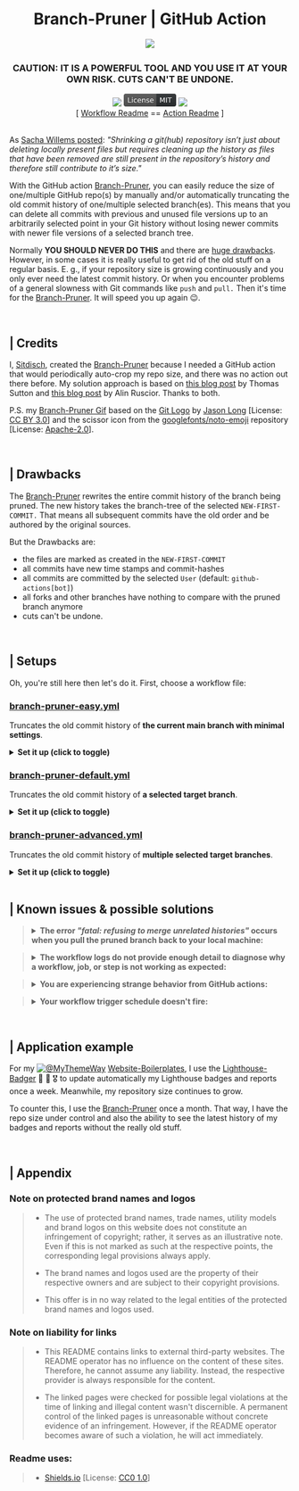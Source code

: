 <div align="center">
<h1>Branch-Pruner | GitHub Action</h1>
<img src="https://repository-images.githubusercontent.com/352585266/cc34310b-3ab2-4085-b5f5-b1b2cc306a64"/>
<h3>CAUTION: IT IS A POWERFUL TOOL AND YOU USE IT AT YOUR OWN RISK. CUTS CAN'T BE UNDONE.</h3>
<img height="23" src="https://img.shields.io/github/repo-size/myactionway/branch-pruner-action?label=RepoSize&cacheSeconds=3600" />
<a title="Check it out" target="_blank" href="https://github.com/myactionway/branch-pruner-action/blob/main/LICENSE.txt"><img height="23" src="https://raw.githubusercontent.com/sitdisch/cloud/master/badges/particle/License-MIT.svg" /></a>
<a title="Check it out" target="_blank" href="https://github.com/MyActionWay/branch-pruner-action/releases"><img height="23" src="https://img.shields.io/github/v/release/myactionway/branch-pruner-action?label=LastRelease&cacheSeconds=3600" /></a><br>
[ <a title="Check it out" target="_blank" href="https://github.com/myactionway/branch-pruner-workflows">Workflow Readme</a> == <a title="Check it out" target="_blank" href="https://github.com/myactionway/branch-pruner-action">Action Readme</a> ]
</div><br><p></p>

As [Sacha Willems posted](https://www.saschawillems.de/blog/2017/09/10/how-to-shrink-down-a-github-repository/ "Go there"): <i>"Shrinking a git(hub) repository isn’t just about deleting locally present files but requires cleaning up the history as files that have been removed are still present in the repository’s history and therefore still contribute to it’s size."</i>

With the GitHub action [Branch-Pruner](https://github.com/myactionway/branch-pruner-action "Get it"), you can easily reduce the size of one/multiple GitHub repo(s) by manually and/or automatically truncating the old commit history of one/multiple selected branch(es). This means that you can delete all commits with previous and unused file versions up to an arbitrarily selected point in your Git history without losing newer commits with newer file versions of a selected branch tree.

Normally <b>YOU SHOULD NEVER DO THIS</b> and there are [huge drawbacks](#-drawbacks "Go there"). However, in some cases it is really useful to get rid of the old stuff on a regular basis. E.&nbsp;g., if your repository size is growing continuously and you only ever need the latest commit history. Or when you encounter problems of a general slowness with Git commands like `push` and `pull.` Then it's time for the [Branch-Pruner](https://github.com/myactionway/branch-pruner-action "Get it"). It will speed you up again :wink:.

<br>

## | Credits

I, [Sitdisch](https://github.com/sitdisch "Visit me"), created the [Branch-Pruner](https://github.com/myactionway/branch-pruner-action "Get it") because I needed a GitHub action that would periodically auto-crop my repo size, and there was no action out there before. My solution approach is based on [this blog post](https://passingcuriosity.com/2017/truncating-git-history/ "Go there") by Thomas Sutton and [this blog post](https://www.cognizantsoftvision.com/blog/tips-for-improving-git-performance/ "Go there") by Alin Ruscior. Thanks to both.

P.S. my [Branch-Pruner Gif](https://repository-images.githubusercontent.com/352585084/3bae0d80-bb12-11eb-86c4-c420ef0fec71) based on the [Git Logo](https://git-scm.com/downloads/logos "Get it") by [Jason Long](https://twitter.com/jasonlong) [License: [CC&nbsp;BY&nbsp;3.0](https://creativecommons.org/licenses/by/3.0/)] and the scissor icon from the [googlefonts/noto-emoji](https://github.com/googlefonts/noto-emoji "Go there") repository [License: [Apache-2.0](https://github.com/googlefonts/noto-emoji/blob/main/LICENSE)].

<br>

## | Drawbacks

The [Branch-Pruner](https://github.com/myactionway/branch-pruner-action "Get it") rewrites the entire commit history of the branch being pruned. The new history takes the branch-tree of the selected `NEW-FIRST-COMMIT.` That means all subsequent commits have the old order and be authored by the original sources.

But the Drawbacks are:
* the files are marked as created in the `NEW-FIRST-COMMIT`
* all commits have new time stamps and commit-hashes
* all commits are committed by the selected `User` (default: `github-actions[bot]`)
* all forks and other branches have nothing to compare with the pruned branch anymore
* cuts can't be undone.

<br>

## | Setups

Oh, you're still here then let's do it. First, choose a workflow file:

### [branch-pruner-easy.yml](https://github.com/MyActionWay/branch-pruner-workflows/blob/main/.github/workflows/branch-pruner-easy.yml "Get it")
Truncates the old commit history of <b>the current main branch with minimal settings</b>.

<details><summary><b>Set it up (click to toggle)</b></summary>

<p>

> <details><summary><b>1. add the branch-pruner-easy.yml workflow file to a repository</b></summary>
> 
>	* [get the file](https://github.com/MyActionWay/branch-pruner-workflows/blob/main/.github/workflows/branch-pruner-easy.yml "Get it")
> 
>	* it has to be the target repository where you want to prune the main branch (this is not the case with the other workflow files)
>	* the path has to be `.github/workflows/branch-pruner-easy.yml`
> 
> </details>

> <details><summary><b>2. create a new encrypted repository secret</b></summary>
> 
>	* [see how to do this in general](https://docs.github.com/en/actions/reference/encrypted-secrets#creating-encrypted-secrets-for-a-repository "Learn how")
>	
>	* give the secret a name e.&nbsp;g. `BRANCH_PRUNER_TOKEN`
>	* the value of the secret must be the value of the personal access token for the repository where you want to prune the main branch
>		* [procedure for creating a personal access token](https://docs.github.com/en/github/authenticating-to-github/creating-a-personal-access-token "Learn how")
>		
>		* select only the minimum scopes and permissions required e.&nbsp;g. repo and workflow
>	* add the secret to the same repository where you added this workflow file
> 
> </details>

> <details><summary><b>3. adapt your branch-pruner-easy.yml file</b></summary>
> 
> <p>
> 
> <details><summary><b>&nbsp;3.1 for manual triggers</b></summary>
>	
> 	* you don't have to adjust anything in the workflow file; just use it
> 	
> 		* [procedure for manually running a workflow on GitHub](https://docs.github.com/en/actions/managing-workflow-runs/manually-running-a-workflow#running-a-workflow-on-github "Learn how")
> 		
> 			<img src="https://raw.githubusercontent.com/sitdisch/cloud/master/images/branchpruner_minimal_manual_inputs.png" />
> 		* [procedure for manually running a workflow using the GitHub CLI](https://docs.github.com/en/actions/managing-workflow-runs/manually-running-a-workflow#running-a-workflow-using-github-cli)
> 		* [procedure for manually running a workflow using the REST API](https://docs.github.com/en/actions/managing-workflow-runs/manually-running-a-workflow#running-a-workflow-using-the-rest-api)
> 
> </details>
> 
> <details><summary><b>&nbsp;3.2 for all other triggers</b></summary>
>	
> 	* adapt this section:
>		```yml
>		##############################################################
>		# DEFINE YOUR INPUTS AND TRIGGERS IN THE FOLLOWING
>		##############################################################
>
>		# INPUTS as environmental variables (env)
>		env:
>			NEW_FIRST_COMMIT: # e.g. commit-hash or HEAD~N etc.
>			TOKEN_NAME: # target token name e.g. 'BRANCH_PRUNER_TOKEN'
>		
>		# TRIGGERS
>		on:
>		#	push:
>		#	schedule:
>		#		- cron: '00 23 28 * *'
>		```
>		
>	  <b>CONSIDER</b>:
>		* INPUTS:
>		
>			* you only have to define `NEW_FIRST_COMMIT` and `TOKEN_NAME`;
>			
>			* `NEW-FIRST-COMMIT`: choose it carefully; E.&nbsp;g., `HEAD~N` is really useful for autonomously truncating commits on a regular basis. However, know what you are doing. `HEAD~N` or `HEAD^N` may be not the commits you're targeting. For more information about `HEAD~N` and `HEAD^N` look e.&nbsp;g. [here](https://stackoverflow.com/questions/2221658/whats-the-difference-between-head-and-head-in-git "Go there").
>			* `TOKEN_NAME`: never enter the actual value of the personal access token
>		* TRIGGERS:
>			* `schedule`:
>				* e.&nbsp;g. `cron: '00 23 28 * *'` executes the [Branch-Pruner](https://github.com/myactionway/branch-pruner-action "Get it") every 28th day of a month at 23:00
>				
>				* you can check your inputs [here](https://crontab.guru/ "Go there")
>		* hidden defaults (changeable with the other workflow files):
>			* target repository & branch: repository with this workflow file and main branch
>			
>			* user settings:
>				* user who commit: github-actions[bot]
>				
>				* user e-mail address: 41898282+github-actions[bot]@users.noreply.github.com
> 
> <b>That's it. Happy pruning.</b>
>	
> </details>
>
> </p>
> 
> </details>

</p>

</details>

### [branch-pruner-default.yml](https://github.com/MyActionWay/branch-pruner-workflows/blob/main/.github/workflows/branch-pruner-default.yml "Get it")
Truncates the old commit history of <b>a selected target branch</b>.

<details><summary><b>Set it up (click to toggle)</b></summary>

<p>

> <details><summary><b>1. add the branch-pruner-default.yml workflow file to a repository</b></summary>
> 
>	* [get the file](https://github.com/MyActionWay/branch-pruner-workflows/blob/main/.github/workflows/branch-pruner-default.yml "Get it")
> 
> 	* it doesn't have to be the repository you want to prune; e.&nbsp;g., you can simply [fork](https://github.com/myactionway/branch-pruner-workflows/fork "fork it") the `myactionway/branch-pruner-workflows` repository
> 		* <b>CONSIDER</b>: with a forked repository, you need to confirm that you want to use a workflow before you can actually use it (repo menu > actions tab > push the button)
> 	* the path has to be `.github/workflows/branch-pruner-default.yml`
> 
> </details>

> <details><summary><b>2. create a new encrypted repository secret</b></summary>
> 
>	* [see how to do this in general](https://docs.github.com/en/actions/reference/encrypted-secrets#creating-encrypted-secrets-for-a-repository "Learn how")
>	
> 	* give the secret a name e.&nbsp;g. `BRANCH_PRUNER_TOKEN`
> 	* the value of the secret must be the value of the personal access token for the repository where you want to prune a branch
> 		* [procedure for creating a personal access token](https://docs.github.com/en/github/authenticating-to-github/creating-a-personal-access-token "Learn how")
> 		
> 		* select only the minimum scopes and permissions required e.&nbsp;g. repo and workflow
> 	* add the secret to the same repository where you added this workflow file
> 
> </details>

> <details><summary><b>3. adapt your branch-pruner-default.yml file</b></summary>
> 
> <p>
> 
> <details><summary><b>&nbsp;3.1 for manual triggers</b></summary>
>	
> 	* you don't have to adjust anything in the workflow file; just use it
> 	
> 		* [procedure for manually running a workflow on GitHub](https://docs.github.com/en/actions/managing-workflow-runs/manually-running-a-workflow#running-a-workflow-on-github "Learn how")
> 		
> 			<img src="https://raw.githubusercontent.com/sitdisch/cloud/master/images/branchpruner_manual_inputs.png" />
> 		* [procedure for manually running a workflow using the GitHub CLI](https://docs.github.com/en/actions/managing-workflow-runs/manually-running-a-workflow#running-a-workflow-using-github-cli)
> 		* [procedure for manually running a workflow using the REST API](https://docs.github.com/en/actions/managing-workflow-runs/manually-running-a-workflow#running-a-workflow-using-the-rest-api)
> 
> </details>
> 
> <details><summary><b>&nbsp;3.2 for all other triggers</b></summary>
>	
> 	* adapt this section:
>		```yml
>		##############################################################
>		# DEFINE YOUR INPUTS AND TRIGGERS IN THE FOLLOWING
>		##############################################################
>
>		# INPUTS as environmental variables (env)
>		env:
>			NEW_FIRST_COMMIT: # e.g. commit-hash or HEAD~N etc.
>			TOKEN_NAME: # target token name e.g. 'BRANCH_PRUNER_TOKEN'
>			REPOSITORY: # target repository e.g. 'dummy/mytargetrepo'
>			BRANCH: # branch to be pruned e.g 'main'
>			USER_NAME: # user who should commit e.g. 'dummy'
>			USER_EMAIL: # e.g. 'dummy@gmail.com'
>		
>		# TRIGGERS
>		on:
>		#	push:
>		#	schedule:
>		#		- cron: '00 23 28 * *'
>		```
>	
>		<b>CONSIDER</b>:
>		* INPUTS:
>		
>			* you only have to define `NEW_FIRST_COMMIT` and `TOKEN_NAME`; if any other input is blank, one of these default values will be used instead
>				```yml
>				DEFAULT_REPOSITORY: ${{ github.repository }} # repo with this file
>				DEFAULT_BRANCH: 'main'
>				DEFAULT_USER_NAME: 'github-actions[bot]'
>				DEFAULT_USER_EMAIL: '41898282+github-actions[bot]@users.noreply.github.com'
>				```
>			* `NEW-FIRST-COMMIT`: choose it carefully; E.&nbsp;g., `HEAD~N` is really useful for autonomously truncating commits on a regular basis. However, know what you are doing. `HEAD~N` or `HEAD^N` may be not the commits you're targeting. For more information about `HEAD~N` and `HEAD^N` look e.&nbsp;g. [here](https://stackoverflow.com/questions/2221658/whats-the-difference-between-head-and-head-in-git "Go there").
>			
>			* `TOKEN_NAME`: never enter the actual value of the personal access token
>		* TRIGGERS:
>			* `schedule`:
>				* e.&nbsp;g. `cron: '00 23 28 * *'` executes the [Branch-Pruner](https://github.com/myactionway/branch-pruner-action "Get it") every 28th day of a month at 23:00
>				
>				* you can check your inputs [here](https://crontab.guru/ "Go there")
> 
> <b>That's it. Happy pruning.</b>
>	
> </details>
>
> </p>
> 
> </details>

</p>

</details>

### [branch-pruner-advanced.yml](https://github.com/MyActionWay/branch-pruner-workflows/blob/main/.github/workflows/branch-pruner-advanced.yml "Get it")
Truncates the old commit history of <b>multiple selected target branches</b>.

<details><summary><b>Set it up (click to toggle)</b></summary>

<p>

> <details><summary><b>1. add the branch-pruner-advanced.yml workflow file to a repository</b></summary>
> 
>	* [get the file](https://github.com/MyActionWay/branch-pruner-workflows/blob/main/.github/workflows/branch-pruner-advanced.yml "Get it")
>	
>	* it doesn't have to be a repository where you want to prune branches; e.&nbsp;g., you can simply [fork](https://github.com/myactionway/branch-pruner-workflows/fork "fork it") the `myactionway/branch-pruner-workflows` repository
>		* <b>CONSIDER</b>: with a forked repository, you need to confirm that you want to use a workflow before you can actually use it (repo menu > actions tab > push the button)
>	* the path has to be `.github/workflows/branch-pruner-advanced.yml`
>	
> </details>

> <details><summary><b>2. create new encrypted repository secrets</b></summary>
> 
>	* [see how to do this in general](https://docs.github.com/en/actions/reference/encrypted-secrets#creating-encrypted-secrets-for-a-repository "Learn how")
>	
>	* give the secrets names e.&nbsp;g. `BRANCH_PRUNER_TOKEN_1` and `BRANCH_PRUNER_TOKEN_2`
>	* the values of the secrets must be the values of the personal access tokens for the target repositories where you want prune branches
>		* [procedure for creating a personal access token](https://docs.github.com/en/github/authenticating-to-github/creating-a-personal-access-token "Learn how")
>		
>		* select only the minimum scopes and permissions required e.&nbsp;g. repo and workflow
>	* add the secrets to the same repository where you added this workflow file
>
> </details>

> <details><summary><b>3. adapt your branch-pruner-advanced.yml file</b></summary>
> 
> <p>
> 
> <details><summary><b>&nbsp;3.1 define your defaults</b></summary>
>	
> 	* adapt this section:
>		```yml
>		##############################################################
>		# DEFINE YOUR DEFAULTS (INPUTS & TRIGGERS) IN THE FOLLOWING
>		##############################################################
>
>		# INPUTS as environmental variables (env)
>		env:
>			TOKEN_NAME: # target token name e.g. 'BRANCH_PRUNER_TOKEN_1'
>			REPOSITORY: # target repository e.g. 'dummy/mytargetrepo_1'
>			USER_NAME: # user who should commit e.g. 'dummy'
>			USER_EMAIL: # e.g. 'dummy@gmail.com'
>
>		# TRIGGERS
>		on:
>		#	push:
>		#	schedule:
>		#		- cron: '00 23 28 * *'
>			workflow_dispatch:
>		```
>		
>		<b>CONSIDER</b>:
>		* INPUTS:
>		
>			* `TOKEN_NAME`: never enter the actual value of the personal access token
>			
>			* all inputs except `TOKEN_NAME` have predefined values; you can, but you don't have to overwrite them
>				```yml
>				# Predefined values
>				REPOSITORY: ${{ github.repository }} # repo with this file
>				USER_NAME: 'github-actions[bot]'
>				USER_EMAIL: '41898282+github-actions[bot]@users.noreply.github.com'
>				```
>		* TRIGGERS:
>			* `schedule`:
>				* e.&nbsp;g. `cron: '00 23 28 * *'` executes the [Branch-Pruner](https://github.com/myactionway/branch-pruner-action "Get it") every 28th day of a month at 23:00
>				
>				* you can check your inputs [here](https://crontab.guru/ "Go there")
>			* `workflow_dispatch`:
>				* no predefined inputs; the `env` defined in this workflow file are used instead when this trigger is triggered
>				
>				* [procedure for manually running a workflow on GitHub](https://docs.github.com/en/actions/managing-workflow-runs/manually-running-a-workflow#running-a-workflow-on-github "Learn how")
>				* [procedure for manually running a workflow using the GitHub CLI](https://docs.github.com/en/actions/managing-workflow-runs/manually-running-a-workflow#running-a-workflow-using-github-cli)
>				* [procedure for manually running a workflow using the REST API](https://docs.github.com/en/actions/managing-workflow-runs/manually-running-a-workflow#running-a-workflow-using-the-rest-api)<p></p>
> 
> </details>
> 
> <details><summary><b>&nbsp;3.2 define your settings for the different target branches</b></summary>
>	
> 	* adapt this section:
>		```yml
>		##############################################################
>		# FIRST TARGET BRANCH | DEFINE YOUR ENV IN THE FOLLOWING
>		##############################################################
>		-	NAME: 'Pruning Branch 1'
>			NEW_FIRST_COMMIT: 'HEAD~40'
>			BRANCH: 'main'
>		#	TOKEN_NAME:
>		#	REPOSITORY:
>		#	USER_NAME:
>		#	USER_EMAIL:
>		##############################################################
>		# SECOND TARGET BRANCH | DEFINE YOUR ENV IN THE FOLLOWING
>		##############################################################
>		-	NAME: 'Pruning Branch 2'
>			NEW_FIRST_COMMIT: 'HEAD^20'
>			BRANCH: 'dev'
>		#	TOKEN_NAME: # e.g. 'BRANCH_PRUNER_TOKEN_2'
>		#	REPOSITORY: # e.g. 'dummy/mytargetrepo_2'
>		#	USER_NAME:
>		#	USER_EMAIL:
>		##############################################################
>		# THIRD TARGET BRANCH | FEEL FREE TO ADD MORE TARGET BRANCHES
>		# ...
>		```
>		<b>CONSIDER</b>:
>		
>		* you just have to define `NAME`, `NEW_FIRST_COMMIT` and `BRANCH` for each target branch; if you do not define any of the other inputs, your predefined defaults will be used instead
>		
>		* only a maximum of <b>256 target branches</b> per workflow run is possible [[GitHub restriction](https://docs.github.com/en/actions/reference/workflow-syntax-for-github-actions#jobsjob_idstrategymatrix "Go there")]
> 
> <b>That's it. Happy pruning.</b>
>	
> </details>
>
> </p>
> 
> </details>

</p>

</details>

<br>

## | Known issues & possible solutions

> <details><summary><b>The error <i>"fatal: refusing to merge unrelated histories"</i> occurs when you pull the pruned branch back to your local machine:</b></summary>
>
>	* possible solution [[source](https://stackoverflow.com/questions/1125968/how-do-i-force-git-pull-to-overwrite-local-files "Go there")]:
>	
>		1. `git fetch --all`
>		
>		2. `git reset --hard origin/<PRUNED_BRANCH>` (replace `<PRUNED_BRANCH>`)
> 
></details>

> <details><summary><b>The workflow logs do not provide enough detail to diagnose why a workflow, job, or step is not working as expected:</b></summary>
> 
> <p>
> 
> * enable [addition debug logging](https://docs.github.com/en/actions/managing-workflow-runs/enabling-debug-logging)
> 
> </p>
> 
> </details>

> <details><summary><b>You are experiencing strange behavior from GitHub actions:</b></summary>
> 
> <p>
> 
> * maybe it's a general incident [[status check](https://www.githubstatus.com/ "Check it")]
> 
> </p>
> 
> </details>

> <details><summary><b>Your workflow trigger schedule doesn't fire:</b></summary>
> 
> * in my experience, a workflow file with this trigger must be placed in the default branch
> 
> * in this [chat](https://github.community/t/schedule-workflows-missing/17653/3 "Go there") Brightran said: <i>"... The workaround is to push something to trigger them. ..."</i> and Hless said: <i>"... It appears to me that it takes while before schedules actions run at all in a new repo"</i>. In my experience, they are right.
> 
> </details>

<br>

## | Application example

For my <a href="https://github.com/mythemeway" title="Explore this" target="_blank"><img align="top" src="https://avatars.githubusercontent.com/u/52597090?s=60&amp;v=4" alt="@MyThemeWay" size="25" height="25" width="25" class="avatar "/></a> [Website-Boilerplates](https://github.com/mythemeway "Go there"), I use the [Lighthouse-Badger](https://github.com/myactionway/lighthouse-badger-action "Get it") :badger: :tokyo_tower: :medal_military: to update automatically my Lighthouse badges and reports once a week. Meanwhile, my repository size continues to grow.

To counter this, I use the [Branch-Pruner](https://github.com/myactionway/branch-pruner-action "Get it") once a month. That way, I have the repo size under control and also the ability to see the latest history of my badges and reports without the really old stuff.

<br>

## | Appendix

### Note on protected brand names and logos
> * The use of protected brand names, trade names, utility models and brand logos on this website does not constitute an infringement of copyright; rather, it serves as an illustrative note. Even if this is not marked as such at the respective points, the corresponding legal provisions always apply.
> 
> * The brand names and logos used are the property of their respective owners and are subject to their copyright provisions.
> * This offer is in no way related to the legal entities of the protected brand names and logos used.

### Note on liability for links
> * This README contains links to external third-party websites. The README operator has no influence on the content of these sites. Therefore, he cannot assume any liability. Instead, the respective provider is always responsible for the content.
> 
> * The linked pages were checked for possible legal violations at the time of linking and illegal content wasn't discernible. A permanent control of the linked pages is unreasonable without concrete evidence of an infringement. However, if the README operator becomes aware of such a violation, he will act immediately. 

### Readme uses:
> * [Shields.io](https://github.com/badges/shields "Check it out") [License: [CC0 1.0](https://github.com/badges/shields/blob/master/LICENSE "Go there")] 
